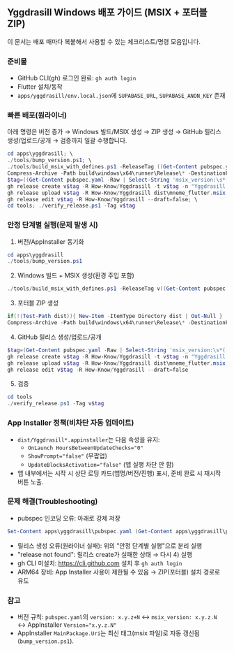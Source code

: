 ## Yggdrasill Windows 배포 가이드 (MSIX + 포터블 ZIP)

이 문서는 배포 때마다 복붙해서 사용할 수 있는 체크리스트/명령 모음입니다.

### 준비물
- GitHub CLI(gh) 로그인 완료: `gh auth login`
- Flutter 설치/동작
- `apps/yggdrasill/env.local.json`에 `SUPABASE_URL`, `SUPABASE_ANON_KEY` 존재

### 빠른 배포(원라이너)
아래 명령은 버전 증가 → Windows 빌드/MSIX 생성 → ZIP 생성 → GitHub 릴리스 생성/업로드/공개 → 검증까지 일괄 수행합니다.

```powershell
cd apps\yggdrasill; \
./tools/bump_version.ps1; \
./tools/build_msix_with_defines.ps1 -ReleaseTag ((Get-Content pubspec.yaml -Raw | Select-String 'msix_version:\s*([0-9]+\.[0-9]+\.[0-9]+)').Matches.Groups[1].Value | ForEach-Object { 'v'+$_ }); \
Compress-Archive -Path build\windows\x64\runner\Release\* -DestinationPath dist\Yggdrasill_portable_x64.zip -Force; \
$tag=((Get-Content pubspec.yaml -Raw | Select-String 'msix_version:\s*([0-9]+\.[0-9]+\.[0-9]+)').Matches.Groups[1].Value); \
gh release create v$tag -R How-Know/Yggdrasill -t v$tag -n "Yggdrasill v$tag" -d; \
gh release upload v$tag -R How-Know/Yggdrasill dist\mneme_flutter.msix dist\Yggdrasill.appinstaller dist\Yggdrasill_portable_x64.zip --clobber; \
gh release edit v$tag -R How-Know/Yggdrasill --draft=false; \
cd tools; ./verify_release.ps1 -Tag v$tag
```

### 안정 단계별 실행(문제 발생 시)
1) 버전/AppInstaller 동기화
```powershell
cd apps\yggdrasill
./tools/bump_version.ps1
```
2) Windows 빌드 + MSIX 생성(환경 주입 포함)
```powershell
./tools/build_msix_with_defines.ps1 -ReleaseTag v((Get-Content pubspec.yaml -Raw | Select-String 'msix_version:\s*([0-9]+\.[0-9]+\.[0-9]+)').Matches.Groups[1].Value)
```
3) 포터블 ZIP 생성
```powershell
if(!(Test-Path dist)){ New-Item -ItemType Directory dist | Out-Null }
Compress-Archive -Path build\windows\x64\runner\Release\* -DestinationPath dist\Yggdrasill_portable_x64.zip -Force
```
4) GitHub 릴리스 생성/업로드/공개
```powershell
$tag=(Get-Content pubspec.yaml -Raw | Select-String 'msix_version:\s*([0-9]+\.[0-9]+\.[0-9]+)').Matches.Groups[1].Value
gh release create v$tag -R How-Know/Yggdrasill -t v$tag -n "Yggdrasill v$tag" -d
gh release upload v$tag -R How-Know/Yggdrasill dist\mneme_flutter.msix dist\Yggdrasill.appinstaller dist\Yggdrasill_portable_x64.zip --clobber
gh release edit v$tag -R How-Know/Yggdrasill --draft=false
```
5) 검증
```powershell
cd tools
./verify_release.ps1 -Tag v$tag
```

### App Installer 정책(비차단 자동 업데이트)
- `dist/Yggdrasill*.appinstaller`는 다음 속성을 유지:
  - `OnLaunch HoursBetweenUpdateChecks="0"`
  - `ShowPrompt="false"` (무팝업)
  - `UpdateBlocksActivation="false"` (앱 실행 차단 안 함)
- 앱 내부에서는 시작 시 상단 로딩 카드(앱명/버전/진행) 표시, 준비 완료 시 재시작 버튼 노출.

### 문제 해결(Troubleshooting)
- pubspec 인코딩 오류: 아래로 강제 저장
```powershell
Set-Content apps\yggdrasill\pubspec.yaml (Get-Content apps\yggdrasill\pubspec.yaml -Raw) -Encoding UTF8
```
- 릴리스 생성 오류(원라이너 실패): 위의 "안정 단계별 실행"으로 분리 실행
- "release not found": 릴리스 create가 실패한 상태 → 다시 4) 실행
- gh CLI 미설치: https://cli.github.com 설치 후 `gh auth login`
- ARM64 장비: App Installer 사용이 제한될 수 있음 → ZIP(포터블) 설치 경로로 유도

### 참고
- 버전 규칙: `pubspec.yaml`의 `version: x.y.z+N` ↔ `msix_version: x.y.z.N` ↔ AppInstaller `Version="x.y.z.N"`
- AppInstaller `MainPackage.Uri`는 최신 태그(msix 파일)로 자동 갱신됨 (`bump_version.ps1`).




